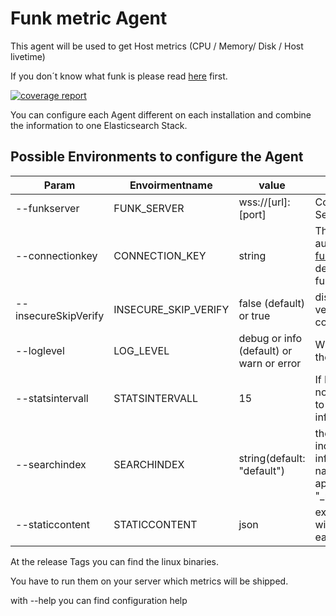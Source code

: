 # Funk metric Agent

This agent will be used to get Host metrics (CPU / Memory/ Disk / Host livetime)

If you don´t know what funk is please read [here](https://github.com/fasibio/funk-server) first. 

[![coverage report](https://gitlab.com/fasibio/funk-metric-agent/badges/master/coverage.svg)](https://sonar.server2.fasibio.de/dashboard?id=fasibio_metric_master)

You can configure each Agent different on each installation and combine the information to one Elasticsearch Stack.


## Possible Environments to configure the Agent
 Param|Envoirmentname | value | description | require
 --- |---            | ---   | ---         | ---  
--funkserver| FUNK_SERVER | wss://[url]:[port] | Complete Funk Server URL | true
--connectionkey| CONNECTION_KEY | string | The Key to authenticate against [funk-server](https://github.com/fasibio/funk-server). Is declared at your funk-server | true
--insecureSkipVerify|INSECURE_SKIP_VERIFY | false (default) or true | disable ssl verification for server connection | false
--loglevel|LOG_LEVEL | debug or info (default) or warn or error |Which log-level for the agent own logs | false
--statsintervall|STATSINTERVALL | 15 | If LOG_STATS is not no. than the intervall to collect this information | false
--searchindex|SEARCHINDEX | string(default: "default")| the elasticsearch index to write this information (you name will always append by "_metrics_cumlated") | false
--staticcontent|STATICCONTENT | json | extra information wich will added to each document

At the release Tags you can find the linux binaries. 

You have to run them on your server which metrics will be shipped. 

with --help you can find configuration help
